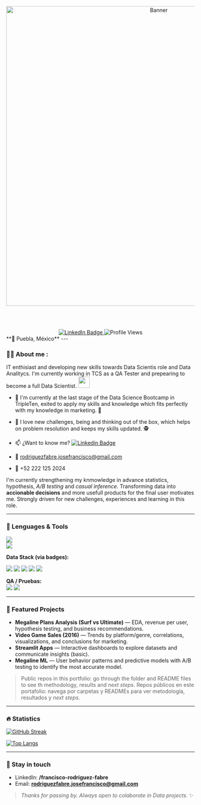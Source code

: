 <div id="header" align="center">
  <!-- Sube tu banner a tu repo de perfil y actualiza la URL de abajo -->
  <img src="https://raw.githubusercontent.com/jfrf98/jfrf98/main/assets/banner-linkedin.png" width="800" alt="Banner"/>

  <br><br>

  <a href="https://www.linkedin.com/in/francisco-rodriguez-fabre/">
    <img src="https://img.shields.io/badge/LinkedIn-0077B5?style=for-the-badge&logo=linkedin&logoColor=white" alt="LinkedIn Badge"/>
  </a>

  <img src="https://komarev.com/ghpvc/?username=jfrf98&color=blueviolet&style=flat-square" alt="Profile Views"/>
</div>
**📍 Puebla, México**  
---

<div id="about" align="left">

### :man_technologist: About me :
IT enthisiast and developing new skills towards Data Scientis role and Data Analitycs. I'm currently working in TCS as a QA Tester and prepearing to become a full Data Scientist. <img decoding="async" src="https://media.giphy.com/media/WUlplcMpOCEmTGBtBW/giphy.gif" width="30">
* :telescope: I'm currently at the last stage of the Data Science Bootcamp in TripleTen, exited to apply my skills and knowledge which fits perfectly with my knowledge in marketing. :muscle:

* :heartbeat: I love new challenges, being and thinking out of the box, which helps on problem resolution and keeps my skills updated. :detective:

* :mailbox: ¿Want to know me? [![Linkedin Badge](https://img.shields.io/badge/-Francisco-blue?style=flat&logo=Linkedin&logoColor=white)](https://www.linkedin.com/in/francisco-rodriguez-fabre/)

* :e-mail: rodriguezfabre.josefrancisco@gmail.com

* :iphone: +52 222 125 2024

I'm currently strengthening my knmowledge in advance statistics, hypothesis, *A/B testing* and *casual inference*. Transforming data into **accionable decisions** and more usefull products for the final user motivates me. Strongly driven for  new challenges, experiences and learning in this role.

</div>

---

### 🧰 Lenguages & Tools
<!-- Ajusta esta lista a lo que uses con más frecuencia -->
<p>
  <img src="https://skillicons.dev/icons?i=python,java,postgres,mysql,git,github,vscode,pycharm,anaconda" />
  <br/>
  <img src="https://skillicons.dev/icons?i=html" />
</p>

**Data Stack (via badges):**  

<img src="https://img.shields.io/badge/Pandas-150458?style=flat&logo=pandas&logoColor=white"/> 
<img src="https://img.shields.io/badge/NumPy-013243?style=flat&logo=numpy&logoColor=white"/> 
<img src="https://img.shields.io/badge/Matplotlib-11557c?style=flat&logo=plotly&logoColor=white"/> 
<img src="https://img.shields.io/badge/Scikit--learn-F7931E?style=flat&logo=scikit-learn&logoColor=white"/> 
<img src="https://img.shields.io/badge/Streamlit-FF4B4B?style=flat&logo=streamlit&logoColor=white"/> 

**QA / Pruebas:**  
<img src="https://img.shields.io/badge/ALM-0b5fff?style=flat&logoColor=white"/> 
<img src="https://img.shields.io/badge/Jira-0052CC?style=flat&logo=jira&logoColor=white"/>

---

### 📌 Featured Projects
- **Megaline Plans Analysis (Surf vs Ultimate)** — EDA, revenue per user, hypothesis testing, and business recommendations.
- **Video Game Sales (2016)** — Trends by platform/genre, correlations, visualizations, and conclusions for marketing.
- **Streamlit Apps** — Interactive dashboards to explore datasets and communicate insights (basic).
- **Megaline ML** — User behavior patterns and predictive models with A/B testing to identify the most accurate model.

> Public repos in this portfolio: go through the folder and README files to see th methodology, results and *next steps*.
> Repos públicos en este portafolio: navega por carpetas y READMEs para ver metodología, resultados y *next steps*.

---

### 🔥 Statistics
<p>
  <a href="https://git.io/streak-stats">
    <img src="http://github-readme-streak-stats.herokuapp.com?user=jfrf98&theme=dark&background=000000" alt="GitHub Streak"/>
  </a>
</p>

<p>
  <a href="https://github.com/anuraghazra/github-readme-stats">
    <img src="https://github-readme-stats.vercel.app/api/top-langs/?username=jfrf98&layout=compact&theme=vision-friendly-dark" alt="Top Langs"/>
  </a>
</p>

---

### 🤝 Stay in touch
- LinkedIn: **/francisco-rodriguez-fabre**  
- Email: **rodriguezfabre.josefrancisco@gmail.com**

> *Thanks for passing by. Always open to colaborate in Data projects.* ✨

